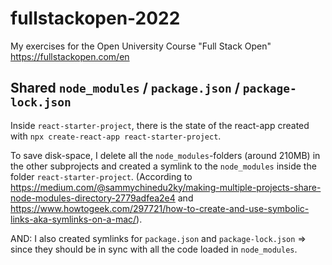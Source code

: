 # fullstackopen-2022
My exercises for the Open University Course "Full Stack Open" https://fullstackopen.com/en


## Shared `node_modules` / `package.json` / `package-lock.json`
Inside `react-starter-project`, there is the state of the react-app created with `npx create-react-app react-starter-project`.

To save disk-space, I delete all the `node_modules`-folders (around 210MB) in the other subprojects and created a symlink to the `node_modules` inside the folder `react-starter-project`. (According to https://medium.com/@sammychinedu2ky/making-multiple-projects-share-node-modules-directory-2779adfea2e4 and https://www.howtogeek.com/297721/how-to-create-and-use-symbolic-links-aka-symlinks-on-a-mac/).

AND: I also created symlinks for `package.json` and `package-lock.json` => since they should be in sync with all the code loaded in `node_modules`.